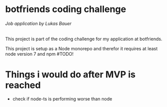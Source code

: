 # botfriends coding challenge

###### Job application by Lukas Bauer

This project is part of the coding challenge for my application at botfriends.

This project is setup as a Node monorepo and therefor it requires at least node version 7 and npm #TODO!

# Things i would do after MVP is reached

- check if node-ts is performing worse than node
